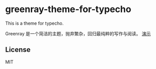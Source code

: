 # greenray-theme-for-typecho
This is a theme for typecho.

Greenray 是一个简洁的主题，抛弃繁杂，回归最纯粹的写作与阅读。
[演示](http://www.ihewro.com/)

## License

MIT
